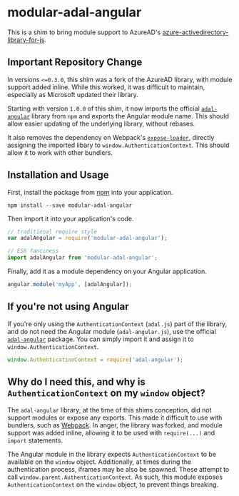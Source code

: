 # modular-adal-angular
This is a shim to bring module support to AzureAD's [azure-activedirectory-library-for-js](https://github.com/AzureAD/azure-activedirectory-library-for-js).

## Important Repository Change

In versions `<=0.3.0`, this shim was a fork of the AzureAD library, with module support added inline.
While this worked, it was difficult to maintain, especially as Microsoft updated their library.

Starting with version `1.0.0` of this shim, it now imports the official [`adal-angular`](https://www.npmjs.com/package/adal-angular) library from `npm` and exports the Angular module name.
This should allow easier updating of the underlying library, without rebases.

It also removes the dependency on Webpack's [`expose-loader`](https://github.com/webpack/expose-loader),
directly assigning the imported libary to `window.AuthenticationContext`. This should allow it to work with other bundlers.


## Installation and Usage

First, install the package from [npm](https://www.npmjs.com/package/modular-adal-angular) into your application.

```
npm install --save modular-adal-angular
```

Then import it into your application's code.

```js
// traditional require style
var adalAngular = require('modular-adal-angular');

// ES6 fanciness
import adalAngular from 'modular-adal-angular';
```

Finally, add it as a module dependency on your Angular application.

```js
angular.module('myApp', [adalAngular]);
```


## If you're not using Angular

If you're only using the `AuthenticationContext` (`adal.js`) part of the library, and do not need the Angular module (`adal-angular.js`), use the official [`adal-angular`](https://www.npmjs.com/package/adal-angular) package. You can simply import it and assign it to `window.AuthenticationContext`.

```js
window.AuthenticationContext = require('adal-angular');
```


## Why do I need this, and why is `AuthenticationContext` on my `window` object?

The `adal-angular` library, at the time of this shims conception, did not support modules or expose any exports.
This made it difficult to use with bundlers, such as [Webpack](https://github.com/webpack/webpack).
In anger, the library was forked, and module support was added inline, allowing it to be used with `require(...)` and `import` statements.

The Angular module in the library expects `AuthenticationContext` to be available on the `window` object.
Additionally, at times during the authentication process, iframes may be also be spawned.
These attempt to call `window.parent.AuthenticationContext`.
As such, this module exposes `AuthenticationContext` on the `window` object, to prevent things breaking.
